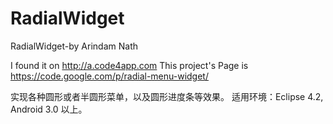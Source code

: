 RadialWidget
============

RadialWidget-by Arindam Nath

I found it on http://a.code4app.com
This project's Page is https://code.google.com/p/radial-menu-widget/


实现各种圆形或者半圆形菜单，以及圆形进度条等效果。
适用环境：Eclipse 4.2, Android 3.0 以上。
